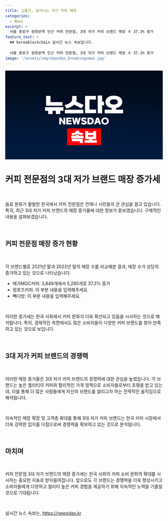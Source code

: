 ```yaml
---
title: 고물가, 늘어나는 저가 커피 매장
categories:
  - News
excerpt: >
  서울 종로구 광화문역 인근 커피 전문점, 3대 저가 커피 브랜드 매장 수 37.3% 증가
feature_text: >
  ## koreablockchain 실시간 뉴스 속보입니다.

  서울 종로구 광화문역 인근 커피 전문점, 3대 저가 커피 브랜드 매장 수 37.3% 증가
image: '/assets/img/newsdao_breakingnews.jpg'
---
```


<p><img src="/assets/img/newsdao_breakingnews.jpg" alt="koreablockchain 속보" /></p>

<h1>커피 전문점의 3대 저가 브랜드 매장 증가세</h1>

<p data-ke-size="size16">&nbsp;</p>

<p>음료 문화가 활발한 한국에서 커피 전문점은 언제나 시민들의 큰 관심을 끌고 있습니다. 특히, 최근 3대 저가 커피 브랜드의 매장 증가율에 대한 정보가 돋보였습니다. 구체적인 내용을 살펴보겠습니다.</p>

<p data-ke-size="size16">&nbsp;</p>

<h2 data-ke-size="size26">커피 전문점 매장 증가 현황</h2>

<p data-ke-size="size16">&nbsp;</p>

<p>각 브랜드별로 2021년 말과 2022년 말의 매장 수를 비교해본 결과, 매장 수가 상당히 증가하고 있는 것으로 나타났습니다.</p>

<ul>
  <li>메가MGC커피: 3,849개에서 5,285개로 37.3% 증가</li>
  <li>컴포즈커피: 이 부분 내용을 입력해주세요.</li>
  <li>빽다방: 이 부분 내용을 입력해주세요.</li>
</ul>

<p data-ke-size="size16">&nbsp;</p>

<p>이러한 증가세는 한국 사회에서 커피 문화가 더욱 확산되고 있음을 시사하는 것으로 해석됩니다. 특히, 경제적인 측면에서도 많은 소비자들이 다양한 커피 브랜드를 찾아 만족하고 있는 것으로 보입니다.</p>

<p data-ke-size="size16">&nbsp;</p>

<h2 data-ke-size="size26">3대 저가 커피 브랜드의 경쟁력</h2>

<p data-ke-size="size16">&nbsp;</p>

<p>이러한 매장 증가율은 3대 저가 커피 브랜드의 경쟁력에 대한 관심을 높였습니다. 각 브랜드는 높은 퀄리티의 커피와 합리적인 가격 정책으로 소비자들로부터 호평을 받고 있는데, 이를 통해 더 많은 사람들에게 자신의 브랜드를 알리고자 하는 전략적인 움직임으로 해석됩니다.</p>

<p data-ke-size="size16">&nbsp;</p>

<p>지속적인 매장 확장 및 고객층 확대를 통해 3대 저가 커피 브랜드는 한국 커피 시장에서 더욱 강력한 입지를 다짐으로써 경쟁력을 확보하고 있는 것으로 분석됩니다.</p>

<p data-ke-size="size16">&nbsp;</p>

<h2 data-ke-size="size26">마치며</h2>

<p data-ke-size="size16">&nbsp;</p>

<p>커피 전문점 3대 저가 브랜드의 매장 증가세는 한국 사회의 커피 소비 문화의 확대를 시사하는 중요한 지표로 받아들여집니다. 앞으로도 각 브랜드는 경쟁력을 더욱 향상시키고 소비자들에게 다양하고 퀄리티 높은 커피 경험을 제공하기 위해 지속적인 노력을 기울일 것으로 기대됩니다.</p>

<p data-ke-size="size16">&nbsp;</p>
실시간 뉴스 속보는, <a href="https://newsdao.kr" rel="dofollow">https://newsdao.kr</a>


